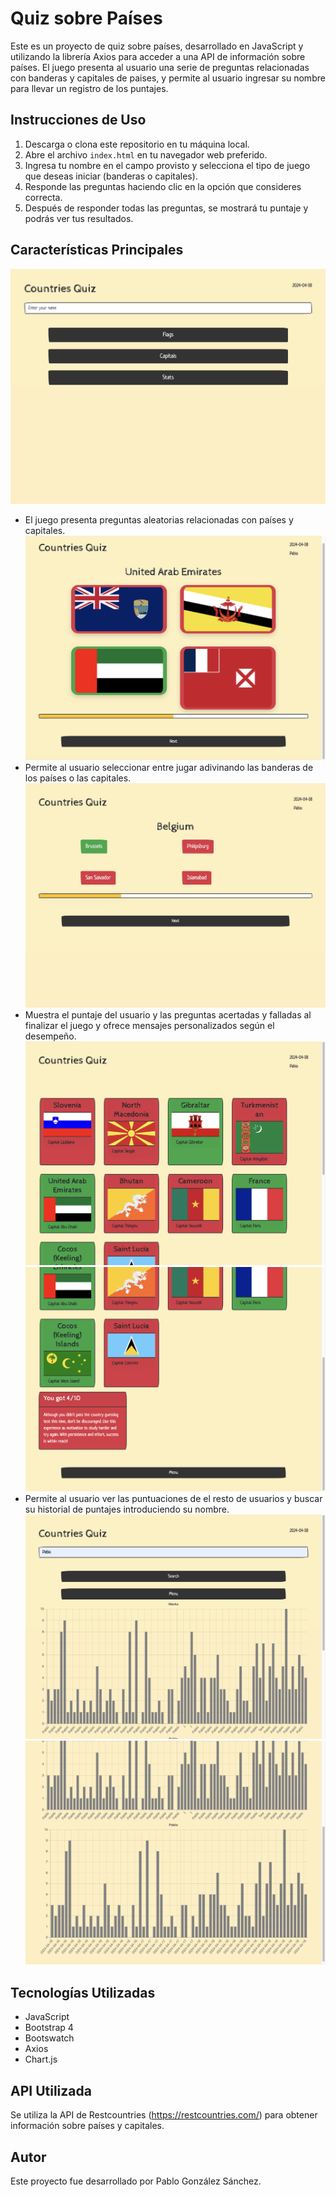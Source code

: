 # Quiz sobre Países

Este es un proyecto de quiz sobre países, desarrollado en JavaScript y utilizando la librería Axios para acceder a una API de información sobre países. El juego presenta al usuario una serie de preguntas relacionadas con banderas y capitales de paises, y permite al usuario ingresar su nombre para llevar un registro de los puntajes.

## Instrucciones de Uso

1. Descarga o clona este repositorio en tu máquina local.
2. Abre el archivo `index.html` en tu navegador web preferido.
3. Ingresa tu nombre en el campo provisto y selecciona el tipo de juego que deseas iniciar (banderas o capitales).
4. Responde las preguntas haciendo clic en la opción que consideres correcta.
5. Después de responder todas las preguntas, se mostrará tu puntaje y podrás ver tus resultados.

## Características Principales
  ![Imagen](demo/menu.png)
- El juego presenta preguntas aleatorias relacionadas con países y capitales.
  ![Imagen](demo/flags.png)
- Permite al usuario seleccionar entre jugar adivinando las banderas de los países o las capitales.
  ![Imagen](demo/capitals.png)
- Muestra el puntaje del usuario y las preguntas acertadas y falladas al finalizar el juego y ofrece mensajes personalizados según el desempeño.
  ![Imagen](demo/endgame1.png)
  ![Imagen](demo/endgame2.png)
- Permite al usuario ver las puntuaciones de el resto de usuarios y buscar su historial de puntajes introduciendo su nombre.
  ![Imagen](demo/stats1.png)
  ![Imagen](demo/stats2.png)

## Tecnologías Utilizadas

- JavaScript
- Bootstrap 4
- Bootswatch
- Axios
- Chart.js

## API Utilizada

Se utiliza la API de Restcountries (https://restcountries.com/) para obtener información sobre países y capitales.

## Autor

Este proyecto fue desarrollado por Pablo González Sánchez.
